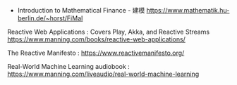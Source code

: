- Introduction to Mathematical Finance - 建模
https://www.mathematik.hu-berlin.de/~horst/FiMaI

Reactive Web Applications : Covers Play, Akka, and Reactive Streams
https://www.manning.com/books/reactive-web-applications/

The Reactive Manifesto : https://www.reactivemanifesto.org/

Real-World Machine Learning audiobook : https://www.manning.com/liveaudio/real-world-machine-learning
